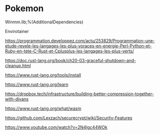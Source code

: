 # Pokemon

Winmm.lib;%(AdditionalDependencies)

Envirotainer

https://programmation.developpez.com/actu/253829/Programmation-une-etude-revele-les-langages-les-plus-voraces-en-energie-Perl-Python-et-Ruby-en-tete-C-Rust-et-Cplusplus-les-langages-les-plus-verts/



https://doc.rust-lang.org/book/ch20-03-graceful-shutdown-and-cleanup.html


https://www.rust-lang.org/tools/install

https://www.rust-lang.org/learn

https://dropbox.tech/infrastructure/building-better-compression-together-with-divans


https://www.rust-lang.org/what/wasm

https://github.com/Lexzach/securecrypt/wiki/Security-Features

https://www.youtube.com/watch?v=2N4lgc44WOk
